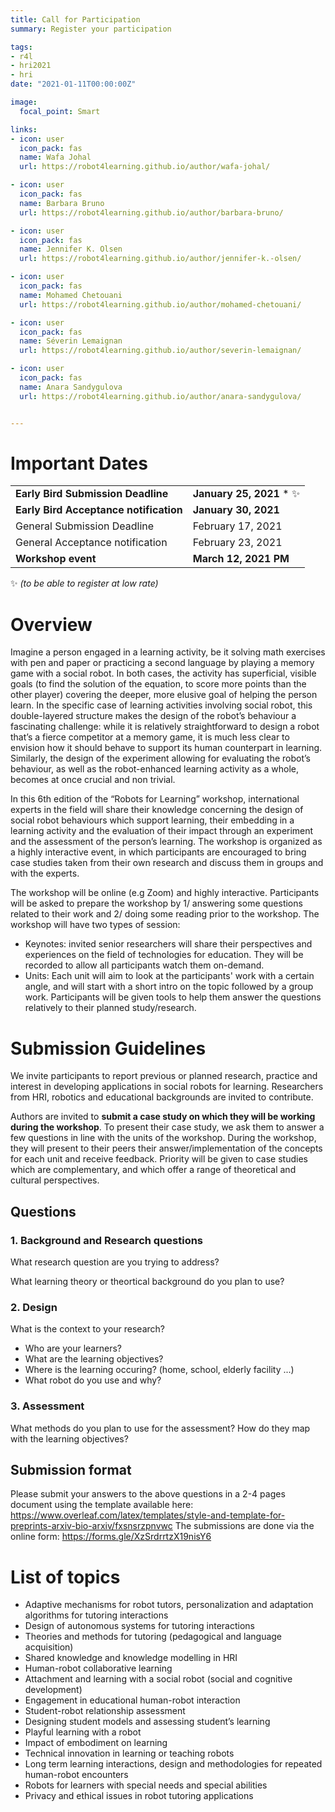 ```yaml
---
title: Call for Participation
summary: Register your participation

tags:
- r4l
- hri2021
- hri
date: "2021-01-11T00:00:00Z"

image:
  focal_point: Smart

links:
- icon: user
  icon_pack: fas
  name: Wafa Johal
  url: https://robot4learning.github.io/author/wafa-johal/

- icon: user
  icon_pack: fas
  name: Barbara Bruno
  url: https://robot4learning.github.io/author/barbara-bruno/

- icon: user
  icon_pack: fas
  name: Jennifer K. Olsen
  url: https://robot4learning.github.io/author/jennifer-k.-olsen/

- icon: user
  icon_pack: fas
  name: Mohamed Chetouani
  url: https://robot4learning.github.io/author/mohamed-chetouani/

- icon: user
  icon_pack: fas
  name: Séverin Lemaignan
  url: https://robot4learning.github.io/author/severin-lemaignan/

- icon: user
  icon_pack: fas
  name: Anara Sandygulova
  url: https://robot4learning.github.io/author/anara-sandygulova/


---
```


# Important Dates
| | |
|--------|----------|
|**Early Bird Submission Deadline** | **January 25, 2021** * :sparkles:|
|**Early Bird Acceptance notification** |  **January 30, 2021** |
|General Submission Deadline|February 17, 2021|
|General Acceptance notification| February 23, 2021
|**Workshop event**| **March 12, 2021 PM** |

 :sparkles: *(to be able to register at low rate)*

# Overview

Imagine a person engaged in a learning activity, be it solving math exercises with pen and paper or practicing a second language by playing a memory game with a social robot. In both cases, the activity has superficial, visible goals (to find the solution of the equation, to score more points than the other player) covering the deeper, more elusive goal of helping the person learn. In the specific case of learning activities involving social robot, this double-layered structure makes the design of the robot’s behaviour a fascinating challenge: while it is relatively straightforward to design a robot that’s a fierce competitor at a memory game, it is much less clear to envision how it should behave to support its human counterpart in learning. Similarly, the design of the experiment allowing for evaluating the robot’s behaviour, as well as the robot-enhanced learning activity as a whole, becomes at once crucial and non trivial.

In this 6th edition of the “Robots for Learning” workshop, international experts in the field will share their knowledge concerning the design of social robot behaviours which support learning, their embedding in a learning activity and the evaluation of their impact through an experiment and the assessment of the person’s learning. The workshop is organized as a highly interactive event, in which participants are encouraged to bring case studies taken from their own research and discuss them in groups and with the experts.

The workshop will be online (e.g Zoom) and highly interactive. Participants will be asked to prepare the workshop by 1/ answering some questions related to their work and 2/ doing some reading prior to the workshop. The workshop will have two types of session:
- Keynotes: invited senior researchers will share their perspectives and experiences on the field of technologies for education. They will be recorded to allow all participants watch them on-demand.
- Units: Each unit will aim to look at the participants' work with a certain angle, and will start with a short intro on the topic followed by a group work. Participants will be given tools to help them answer the questions relatively to their planned study/research.



# Submission Guidelines
We invite participants to report previous or planned research, practice and interest in developing applications in social robots for learning. Researchers from HRI, robotics and educational backgrounds are invited to contribute.

Authors are invited to **submit a case study on which they will be working during the workshop**. To present their case study, we ask them to answer a few questions in line with the units of the workshop. During the workshop, they will present to their peers their answer/implementation of the concepts for each unit and receive feedback. Priority will be given to case studies which are complementary, and which offer a range of theoretical and cultural perspectives.


## Questions

### 1. Background and Research questions
What research question are you trying to address?

What learning theory or theortical background do you plan to use?
### 2. Design
What is the context to your research?
- Who are your learners?
- What are the learning objectives?
- Where is the learning occuring? (home, school, elderly facility ...)
- What robot do you use and why?
### 3. Assessment
What methods do you plan to use for the assessment?
How do they map with the learning objectives?


## Submission format
Please submit your answers to the above questions in a 2-4 pages document using the template available here: https://www.overleaf.com/latex/templates/style-and-template-for-preprints-arxiv-bio-arxiv/fxsnsrzpnvwc 
The submissions are done via the online form: 
https://forms.gle/XzSrdrrtzX19nisY6 




# List of topics
- Adaptive mechanisms for robot tutors, personalization and adaptation algorithms for tutoring interactions
- Design of autonomous systems for tutoring interactions
- Theories and methods for tutoring (pedagogical and  language acquisition)
- Shared knowledge and knowledge modelling in HRI 
- Human-robot collaborative learning
- Attachment and learning with a social robot (social and cognitive development)
- Engagement in educational human-robot interaction
- Student-robot relationship assessment
- Designing student models and assessing student’s learning    
- Playful learning with a robot
- Impact of embodiment on learning   
- Technical innovation in learning or teaching robots
- Long term learning interactions, design and methodologies for repeated human-robot encounters
- Robots for learners with special needs and special abilities
- Privacy and ethical issues in robot tutoring applications